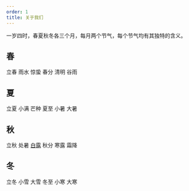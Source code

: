 ```yaml
---
order: 1
title: 关于我们
---
```



一岁四时，春夏秋冬各三个月，每月两个节气，每个节气均有其独特的含义。


## 春
立春  雨水 惊蛰  春分  清明 谷雨
## 夏
立夏
小满
芒种
夏至
小暑
大暑
## 秋
立秋
处暑
[白露](https://umijs.org/zh/guide/env-variables.html#%E5%A6%82%E4%BD%95%E9%85%8D%E7%BD%AE)
秋分
寒露
霜降
## 冬
立冬
小雪
大雪
冬至
小寒
大寒

